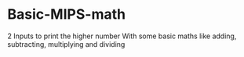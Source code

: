 # Basic-MIPS-math
2 Inputs to print the higher number
With some basic maths like adding, subtracting, multiplying and dividing
